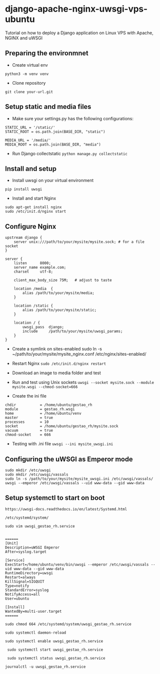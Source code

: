 # django-apache-nginx-uwsgi-vps-ubuntu
Tutorial on how to deploy a Django application on Linux VPS with Apache, NGINX and uWSGI

## Preparing the environmnet
* Create virtual env

```python3 -m venv venv```

* Clone repository

```git clone your-url.git```

 ## Setup static and media files
 
 * Make sure your settings.py has the following configurations:
 ```
 STATIC_URL = '/static/'
 STATIC_ROOT = os.path.join(BASE_DIR, "static")
 
 MEDIA_URL = '/media/'
 MEDIA_ROOT = os.path.join(BASE_DIR, "media")
 ```
 
 * Run Django collectstatic
 ```python manage.py collectstatic```

 
 ## Install and setup 
 * Install uwsgi on your virtual environment
 
 ```pip install uwsgi```

* Install and start Nginx

```
sudo apt-get install nginx
sudo /etc/init.d/nginx start
```
## Configure Nginx

```
upstream django {
    server unix:///path/to/your/mysite/mysite.sock; # for a file socket
}

server {
    listen      8000;
    server_name example.com;
    charset     utf-8;

    client_max_body_size 75M;   # adjust to taste

    location /media  {
        alias /path/to/your/mysite/media; 
    }

    location /static {
        alias /path/to/your/mysite/static;
    }

    location / {
        uwsgi_pass  django;
        include     /path/to/your/mysite/uwsgi_params; 
    }
}
```

* Create a symlink on sites-enabled
sudo ln -s ~/path/to/your/mysite/mysite_nginx.conf /etc/nginx/sites-enabled/

* Restart Nginx
```sudo /etc/init.d/nginx restart```

* Download an image to media folder and test

* Run and test using Unix sockets
```uwsgi --socket mysite.sock --module mysite.wsgi --chmod-socket=666```

* Create the ini file

```[uwsgi]
chdir           = /home/ubuntu/gestao_rh
module          = gestao_rh.wsgi
home            = /home/ubuntu/venv
master          = true
processes       = 10
socket          = /home/ubuntu/gestao_rh/mysite.sock
vacuum          = true
chmod-socket    = 666
```

* Testing with .ini file
```uwsgi --ini mysite_uwsgi.ini```


## Configuring the uWSGI as Emperor mode
```
sudo mkdir /etc/uwsgi
sudo mkdir /etc/uwsgi/vassals
sudo ln -s /path/to/your/mysite/mysite_uwsgi.ini /etc/uwsgi/vassals/
uwsgi --emperor /etc/uwsgi/vassals --uid www-data --gid www-data
```
## Setup systemctl to start on boot

```
https://uwsgi-docs.readthedocs.io/en/latest/Systemd.html

/etc/systemd/system/

sudo vim uwsgi_gestao_rh.service


======
[Unit]
Description=uWSGI Emperor
After=syslog.target

[Service]
ExecStart=/home/ubuntu/venv/bin/uwsgi --emperor /etc/uwsgi/vassals --uid www-data --gid www-data
RuntimeDirectory=uwsgi
Restart=always
KillSignal=SIGQUIT
Type=notify
StandardError=syslog
NotifyAccess=all
User=ubuntu

[Install]
WantedBy=multi-user.target
======

sudo chmod 664 /etc/systemd/system/uwsgi_gestao_rh.service

sudo systemctl daemon-reload

sudo systemctl enable uwsgi_gestao_rh.service

 sudo systemctl start uwsgi_gestao_rh.service

 sudo systemctl status uwsgi_gestao_rh.service

journalctl -u uwsgi_gestao_rh.service

```
